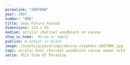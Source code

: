 ```yaml
---
permalink: "2007006"
year: 2007
number: "006"
title: Seas Future Passed
dimensions: 123 x 93
medium: acrylic charcoal woodblock on canvas
show_in_home:  #true or empty
publish: # notyet or blank
image: /assets/p/paintings/davina-stephens-2007006.jpg
tags: acrylic boat charcoal woodblock canvas woman sold
serie: This Side Of Paradise
---
```

